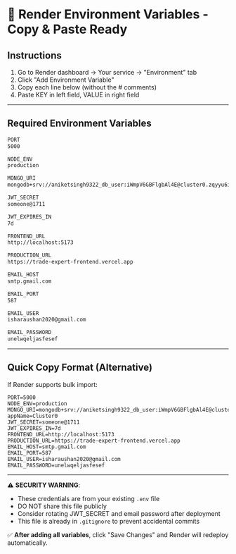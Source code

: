 # 🔐 Render Environment Variables - Copy & Paste Ready

## Instructions
1. Go to Render dashboard → Your service → "Environment" tab
2. Click "Add Environment Variable"
3. Copy each line below (without the # comments)
4. Paste KEY in left field, VALUE in right field

---

## Required Environment Variables

```bash
PORT
5000

NODE_ENV
production

MONGO_URI
mongodb+srv://aniketsingh9322_db_user:iWmpV6GBFlgbAl4E@cluster0.zqyyu6i.mongodb.net/?appName=Cluster0

JWT_SECRET
someone@1711

JWT_EXPIRES_IN
7d

FRONTEND_URL
http://localhost:5173

PRODUCTION_URL
https://trade-expert-frontend.vercel.app

EMAIL_HOST
smtp.gmail.com

EMAIL_PORT
587

EMAIL_USER
isharaushan2020@gmail.com

EMAIL_PASSWORD
unelwqeljasfesef
```

---

## Quick Copy Format (Alternative)

If Render supports bulk import:

```
PORT=5000
NODE_ENV=production
MONGO_URI=mongodb+srv://aniketsingh9322_db_user:iWmpV6GBFlgbAl4E@cluster0.zqyyu6i.mongodb.net/?appName=Cluster0
JWT_SECRET=someone@1711
JWT_EXPIRES_IN=7d
FRONTEND_URL=http://localhost:5173
PRODUCTION_URL=https://trade-expert-frontend.vercel.app
EMAIL_HOST=smtp.gmail.com
EMAIL_PORT=587
EMAIL_USER=isharaushan2020@gmail.com
EMAIL_PASSWORD=unelwqeljasfesef
```

---

⚠️ **SECURITY WARNING**: 
- These credentials are from your existing `.env` file
- DO NOT share this file publicly
- Consider rotating JWT_SECRET and email password after deployment
- This file is already in `.gitignore` to prevent accidental commits

✅ **After adding all variables**, click "Save Changes" and Render will redeploy automatically.
